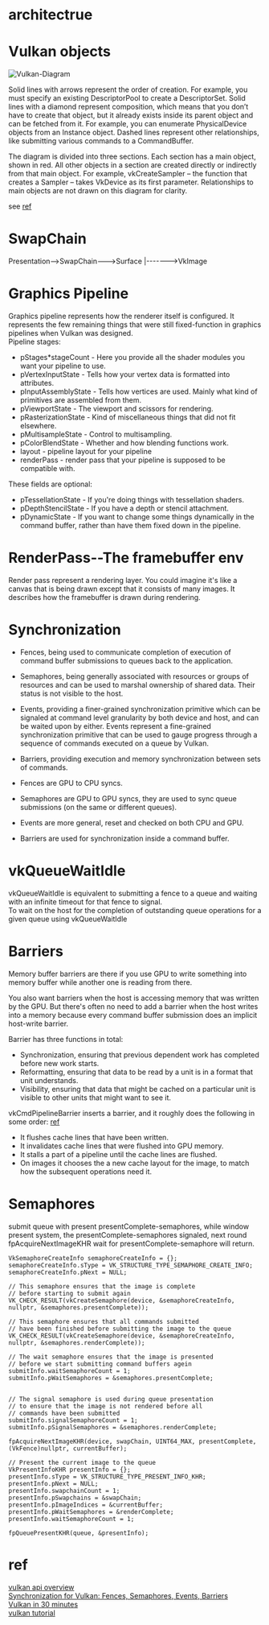 # architectrue

# Vulkan objects
![Vulkan-Diagram](/img/Vulkan-Diagram.png)

Solid lines with arrows represent the order of creation. For example, you must specify an existing DescriptorPool to create a DescriptorSet. 
Solid lines with a diamond represent composition, which means that you don’t have to create that object, 
but it already exists inside its parent object and can be fetched from it. For example, you can enumerate PhysicalDevice objects from an Instance object. 
Dashed lines represent other relationships, like submitting various commands to a CommandBuffer.

The diagram is divided into three sections. Each section has a main object, shown in red. 
All other objects in a section are created directly or indirectly from that main object. 
For example, vkCreateSampler – the function that creates a Sampler – takes VkDevice as its first parameter. 
Relationships to main objects are not drawn on this diagram for clarity.

see [ref](https://gpuopen.com/understanding-vulkan-objects/)

# SwapChain
Presentation-->SwapChain--->Surface
                   |------->VkImage
# Graphics Pipeline
Graphics pipeline represents how the renderer itself is configured. It represents the few remaining things that were still fixed-function in graphics pipelines when Vulkan was designed.  
Pipeline stages:  
* pStages*stageCount - Here you provide all the shader modules you want your pipeline to use.
* pVertexInputState - Tells how your vertex data is formatted into attributes.
* pInputAssemblyState - Tells how vertices are used. Mainly what kind of primitives are assembled from them.
* pViewportState - The viewport and scissors for rendering.
* pRasterizationState - Kind of miscellaneous things that did not fit elsewhere.
* pMultisampleState - Control to multisampling.
* pColorBlendState - Whether and how blending functions work.
* layout - pipeline layout for your pipeline
* renderPass - render pass that your pipeline is supposed to be compatible with.

These fields are optional:

* pTessellationState - If you're doing things with tessellation shaders.
* pDepthStencilState - If you have a depth or stencil attachment.
* pDynamicState - If you want to change some things dynamically in the command buffer, rather than have them fixed down in the pipeline.

# RenderPass--The framebuffer env
Render pass represent a rendering layer. You could imagine it's like a canvas that is being drawn except that it consists of many images. It describes how the framebuffer is drawn during rendering.

# Synchronization
* Fences, being used to communicate completion of execution of command buffer submissions to queues back to the application.
* Semaphores, being generally associated with resources or groups of resources and can be used to marshal ownership of shared data. Their status is not visible to the host.
* Events, providing a finer-grained synchronization primitive which can be signaled at command level granularity by both device and host, and can be waited upon by either. Events represent a fine-grained synchronization primitive that can be used to gauge progress through a sequence of commands executed on a queue by Vulkan.
* Barriers, providing execution and memory synchronization between sets of commands.

* Fences are GPU to CPU syncs.
* Semaphores are GPU to GPU syncs, they are used to sync queue submissions (on the same or different queues).
* Events are more general, reset and checked on both CPU and GPU.
* Barriers are used for synchronization inside a command buffer.

# vkQueueWaitIdle 
vkQueueWaitIdle is equivalent to submitting a fence to a queue and waiting with an infinite timeout for that fence to signal.    
To wait on the host for the completion of outstanding queue operations for a given queue using vkQueueWaitIdle 

# Barriers
Memory buffer barriers are there if you use GPU to write something into memory buffer while another one is reading from there.

You also want barriers when the host is accessing memory that was written by the GPU. But there's often no need to add a barrier when the host writes into a memory because every command buffer submission does an implicit host-write barrier.

Barrier has three functions in total:    
* Synchronization, ensuring that previous dependent work has completed before new work starts.
* Reformatting, ensuring that data to be read by a unit is in a format that unit understands.
* Visibility, ensuring that data that might be cached on a particular unit is visible to other units that might want to see it.

vkCmdPipelineBarrier inserts a barrier, and it roughly does the following in some order:
[ref](http://boxbase.org/entries/2016/mar/7/vulkan-api-overview-3/)
* It flushes cache lines that have been written.
* It invalidates cache lines that were flushed into GPU memory.
* It stalls a part of a pipeline until the cache lines are flushed.
* On images it chooses the a new cache layout for the image, to match how the subsequent operations need it.

# Semaphores
submit queue with present presentComplete-semaphores, while window present system,
the presentComplete-semaphores signaled, next round fpAcquireNextImageKHR wait for presentComplete-semaphore will return.
```
VkSemaphoreCreateInfo semaphoreCreateInfo = {};
semaphoreCreateInfo.sType = VK_STRUCTURE_TYPE_SEMAPHORE_CREATE_INFO;
semaphoreCreateInfo.pNext = NULL;

// This semaphore ensures that the image is complete
// before starting to submit again
VK_CHECK_RESULT(vkCreateSemaphore(device, &semaphoreCreateInfo, nullptr, &semaphores.presentComplete));

// This semaphore ensures that all commands submitted
// have been finished before submitting the image to the queue
VK_CHECK_RESULT(vkCreateSemaphore(device, &semaphoreCreateInfo, nullptr, &semaphores.renderComplete));

// The wait semaphore ensures that the image is presented
// before we start submitting command buffers agein
submitInfo.waitSemaphoreCount = 1;
submitInfo.pWaitSemaphores = &semaphores.presentComplete;


// The signal semaphore is used during queue presentation
// to ensure that the image is not rendered before all
// commands have been submitted
submitInfo.signalSemaphoreCount = 1;
submitInfo.pSignalSemaphores = &semaphores.renderComplete;

fpAcquireNextImageKHR(device, swapChain, UINT64_MAX, presentComplete, (VkFence)nullptr, currentBuffer);

// Present the current image to the queue
VkPresentInfoKHR presentInfo = {};
presentInfo.sType = VK_STRUCTURE_TYPE_PRESENT_INFO_KHR;
presentInfo.pNext = NULL;
presentInfo.swapchainCount = 1;
presentInfo.pSwapchains = &swapChain;
presentInfo.pImageIndices = &currentBuffer;
presentInfo.pWaitSemaphores = &renderComplete;
presentInfo.waitSemaphoreCount = 1;

fpQueuePresentKHR(queue, &presentInfo);
```

# ref
[vulkan api overview](http://boxbase.org/entries/2016/feb/29/vulkan-api-overview-2/)    
[Synchronization for Vulkan: Fences, Semaphores, Events, Barriers](http://www.openvulkan.com/2016/03/24/synchronization-for-vulkan-fences-semaphores-events-barriers/)    
[Vulkan in 30 minutes](https://renderdoc.org/vulkan-in-30-minutes.html#)   
[vulkan tutorial](https://vulkan-tutorial.com/) 